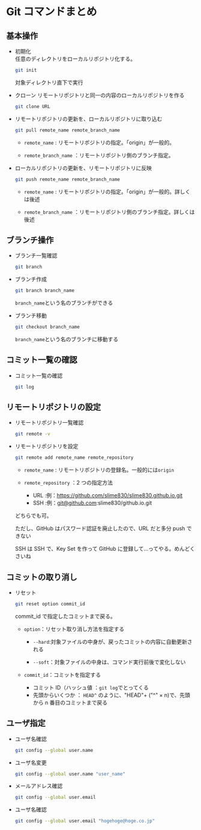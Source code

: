# Git コマンドまとめ

## 基本操作

- 初期化  
   任意のディレクトリをローカルリポジトリ化する。

  ```bash
  git init
  ```

  対象ディレクトリ直下で実行

- クローン
  リモートリポジトリと同一の内容のローカルリポジトリを作る

  ```bash
  git clone URL
  ```

- リモートリポジトリの更新を、ローカルリポジトリに取り込む

  ```bash
  git pull remote_name remote_branch_name
  ```

  - `remote_name` : リモートリポジトリの指定。「origin」が一般的。

  - `remote_branch_name` ：リモートリポジトリ側のブランチ指定。

- ローカルリポジトリの更新を、リモートリポジトリに反映

  ```bash
  git push remote_name remote_branch_name
  ```

  - `remote_name` : リモートリポジトリの指定。「origin」が一般的。詳しくは後述

  - `remote_branch_name` ：リモートリポジトリ側のブランチ指定。詳しくは後述

## ブランチ操作

- ブランチ一覧確認

  ```bash
  git branch
  ```

- ブランチ作成

  ```bash
  git branch branch_name
  ```

  `branch_name`という名のブランチができる

- ブランチ移動
  ```bash
  git checkout branch_name
  ```
  `branch_name`という名のブランチに移動する

## コミット一覧の確認

- コミット一覧の確認
  ```bash
  git log
  ```

## リモートリポジトリの設定

- リモートリポジトリ一覧確認

  ```bash
  git remote -v
  ```

- リモートリポジトリを設定

  ```bash
  git remote add remote_name remote_repository
  ```

  - `remote_name` : リモートリポジトリの登録名。一般的には`origin`

  - `remote_repository` ：2 つの指定方法
    - URL :例：https://github.com/slime830/slime830.github.io.git
    - SSH :例：git@github.com:slime830/github.io.git

  どちらでも可。

  ただし、GitHub はパスワード認証を廃止したので、URL だと多分 push できない

  SSH は SSH で、Key Set を作って GitHub に登録して…ってやる。めんどくさいね

## コミットの取り消し

- リセット

  ```bash
  git reset option commit_id
  ```

  commit_id で指定したコミットまで戻る。

  - `option`：リセット取り消し方法を指定する

    - `--hard`:対象ファイルの中身が、戻ったコミットの内容に自動更新される

    - `--soft`：対象ファイルの中身は、コマンド実行前後で変化しない

  - `commit_id`：コミットを指定する
    - コミット ID（ハッシュ値 ：`git log`でとってくる
    - 先頭からいくつか ： `HEAD^` のように、"HEAD"+ ("^" × n)で、先頭から n 番目のコミットまで戻る

## ユーザ指定

- ユーザ名確認
  ```bash
  git config --global user.name
  ```
- ユーザ名変更

  ```bash
  git config --global user.name "user_name"
  ```

- メールアドレス確認

  ```bash
  git config --global user.email
  ```

- ユーザ名確認
  ```bash
  git config --global user.email "hogehoge@hoge.co.jp"
  ```
